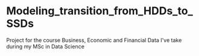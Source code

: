 # Modeling_transition_from_HDDs_to_SSDs
Project for the course Business, Economic and Financial Data I've take during my MSc in Data Science
